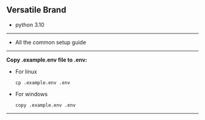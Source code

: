 ## Versatile Brand

* python 3.10

---
 * All the common setup guide

---
**Copy .example.env file to .env:**

  * For linux
    ```shell
    cp .example.env .env
    ```
  * For windows
    ```shell
    copy .example.env .env
    ```

---